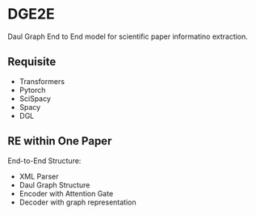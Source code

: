 # DGE2E
Daul Graph End to End model for scientific paper informatino extraction.

## Requisite
 * Transformers
 * Pytorch
 * SciSpacy
 * Spacy
 * DGL

## RE within One Paper
End-to-End Structure:
  * XML Parser
  * Daul Graph Structure
  * Encoder with Attention Gate
  * Decoder with graph representation


